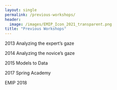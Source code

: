 ```yaml
---
layout: single
permalink: /previous-workshops/
header:
  image: /images/EMIP_Icon_2021_transparent.png
title: "Previous Workshops"
---
```

2013 Analyzing the expert’s gaze

2014 Analyzing the novice’s gaze

2015 Models to Data

2017 Spring Academy

EMIP 2018